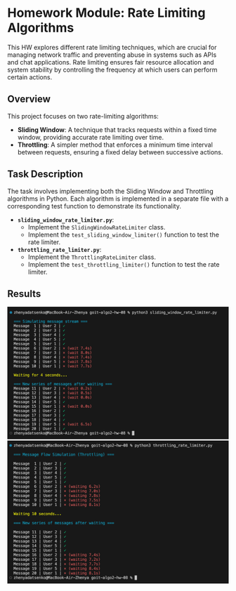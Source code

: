 # Homework Module: Rate Limiting Algorithms

This HW explores different rate limiting techniques, which are crucial for managing network traffic and preventing abuse in systems such as APIs and chat applications. Rate limiting ensures fair resource allocation and system stability by controlling the frequency at which users can perform certain actions.

## Overview

This project focuses on two rate-limiting algorithms:

- **Sliding Window**: A technique that tracks requests within a fixed time window, providing accurate rate limiting over time.
- **Throttling**: A simpler method that enforces a minimum time interval between requests, ensuring a fixed delay between successive actions.

## Task Description

The task involves implementing both the Sliding Window and Throttling algorithms in Python. Each algorithm is implemented in a separate file with a corresponding test function to demonstrate its functionality.

- **`sliding_window_rate_limiter.py`**:
  - Implement the `SlidingWindowRateLimiter` class.
  - Implement the `test_sliding_window_limiter()` function to test the rate limiter.
- **`throttling_rate_limiter.py`**:
  - Implement the `ThrottlingRateLimiter` class.
  - Implement the `test_throttling_limiter()` function to test the rate limiter.

## Results

![Task 1](./screenshots/SCR_1.png)
![Task 2](./screenshots/SCR_2.png)
